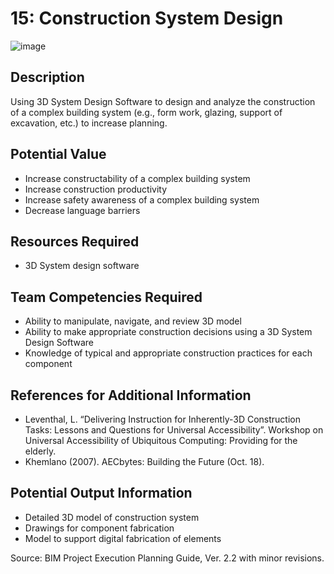 # 15: Construction System Design
![image](https://github.com/user-attachments/assets/761276f3-f76d-4fd3-9f2e-bd61cce7f245)

## Description
Using 3D System Design Software to design and analyze the construction of a complex building system (e.g., form work, glazing, support of excavation, etc.) to increase planning.
 
## Potential Value
-	Increase constructability of a complex building system
-	Increase construction productivity
-	Increase safety awareness of a complex building system
-	Decrease language barriers
 
## Resources Required
-	3D System design software
 
## Team Competencies Required
-	Ability to manipulate, navigate, and review 3D model
-	Ability to make appropriate construction decisions using a 3D System Design Software
-	Knowledge of typical and appropriate construction practices for each component

## References for Additional Information
-	Leventhal, L. “Delivering Instruction for Inherently-3D Construction Tasks: Lessons and Questions for Universal Accessibility”.  Workshop on Universal Accessibility of Ubiquitous Computing: Providing for the elderly.
-	Khemlano (2007).  AECbytes: Building the Future (Oct. 18).

## Potential Output Information
-	Detailed 3D model of construction system
-	Drawings for component fabrication
-	Model to support digital fabrication of elements
 
Source:  BIM Project Execution Planning Guide, Ver. 2.2 with minor revisions.

